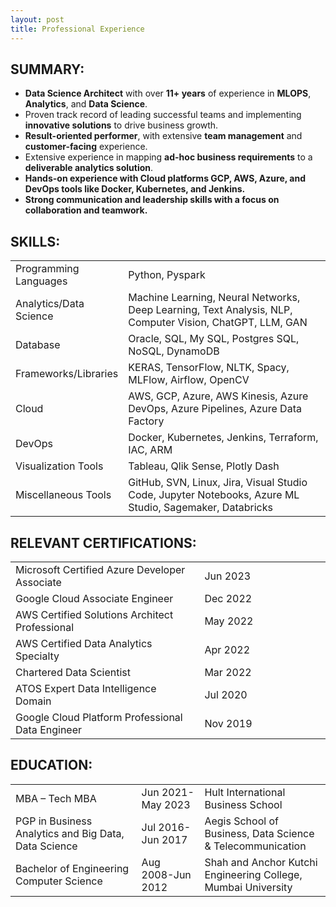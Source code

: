```yaml
---
layout: post
title: Professional Experience
--- 
```


<h2>SUMMARY:</h2> 
<ul>
    <li><strong>Data Science Architect</strong> with over <strong>11+ years</strong> of experience in <strong>MLOPS</strong>, <strong>Analytics</strong>, and <strong>Data Science</strong>.</li>
    <li>Proven track record of leading successful teams and implementing <strong>innovative solutions</strong> to drive business growth.</li>
    <li><strong>Result-oriented performer</strong>, with extensive <strong>team management</strong> and <strong>customer-facing</strong> experience.</li>
    <li>Extensive experience in mapping <strong>ad-hoc business requirements</strong> to a <strong>deliverable analytics solution</strong>.</li>
    <li><strong>Hands-on <strong> experience with <strong>Cloud platforms GCP, AWS, Azure</strong>, and <strong>DevOps tools</strong> like <strong>Docker</strong>, <strong>Kubernetes</strong>, and <strong>Jenkins</strong>.</li>
    <li><strong>Strong communication</strong> and <strong>leadership skills</strong> with a focus on <strong>collaboration</strong> and <strong>teamwork</strong>.</li>
</ul>


<h2>SKILLS:</h2>
<table>
    <tr>
        <td style="width:30%;">Programming Languages</td>
        <td>Python, Pyspark</td>
    </tr>
    <tr>
        <td>Analytics/Data Science</td>
        <td>Machine Learning, Neural Networks, Deep Learning, Text Analysis, NLP, Computer Vision, ChatGPT, LLM, GAN</td>
    </tr>
    <tr>
        <td>Database</td>
        <td>Oracle, SQL, My SQL, Postgres SQL, NoSQL, DynamoDB</td>
    </tr>
    <tr>
        <td>Frameworks/Libraries</td>
        <td>KERAS, TensorFlow, NLTK, Spacy, MLFlow, Airflow, OpenCV</td>
    </tr>
    <tr>
        <td>Cloud</td>
        <td>AWS, GCP, Azure, AWS Kinesis, Azure DevOps, Azure Pipelines, Azure Data Factory</td>
    </tr>
    <tr>
        <td>DevOps</td>
        <td>Docker, Kubernetes, Jenkins, Terraform, IAC, ARM</td>
    </tr>
    <tr>
        <td>Visualization Tools</td>
        <td>Tableau, Qlik Sense, Plotly Dash</td>
    </tr>
    <tr>
        <td>Miscellaneous Tools</td>
        <td>GitHub, SVN, Linux, Jira, Visual Studio Code, Jupyter Notebooks, Azure ML Studio, Sagemaker, Databricks</td>
    </tr>
</table>


<h2>RELEVANT CERTIFICATIONS:</h2>
<table>
    <tr>
        <td style="width:60%;">Microsoft Certified Azure Developer Associate</td>
        <td>Jun 2023</td>
    </tr> 
    <tr>
        <td>Google Cloud Associate Engineer</td>
        <td>Dec 2022</td>
    </tr>
    <tr>
        <td>AWS Certified Solutions Architect Professional</td>
        <td>May 2022</td>
    </tr>
    <tr>
        <td>AWS Certified Data Analytics Specialty</td>
        <td>Apr 2022</td>
    </tr>
    <tr>
        <td>Chartered Data Scientist</td>
        <td>Mar 2022</td>
    </tr>
    <tr>
        <td>ATOS Expert Data Intelligence Domain</td>
        <td>Jul 2020</td>
    </tr>
    <tr>
        <td>Google Cloud Platform Professional Data Engineer</td>
        <td>Nov 2019</td>
    </tr>
</table>


<h2>EDUCATION:</h2>
<table>
    <tr>
        <td style="width:40%;">MBA – Tech MBA</td>
        <td style="width:20%;">Jun 2021-May 2023</td>
        <td>Hult International Business School</td>
    </tr>
    <tr>
        <td>PGP in Business Analytics and Big Data, Data Science</td>
        <td>Jul 2016-Jun 2017</td>
        <td>Aegis School of Business, Data Science & Telecommunication</td>
    </tr>
    <tr>
        <td>Bachelor of Engineering Computer Science</td>
        <td>Aug 2008-Jun 2012</td>
        <td>Shah and Anchor Kutchi Engineering College, Mumbai University</td>
    </tr>
</table>
<br/>
<br/>
<br/>
<br/>







